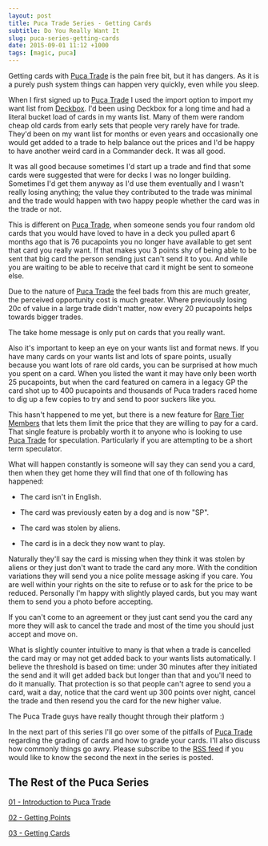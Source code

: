 ```yaml
---
layout: post
title: Puca Trade Series - Getting Cards
subtitle: Do You Really Want It                                           
slug: puca-series-getting-cards
date: 2015-09-01 11:12 +1000
tags: [magic, puca]
---
```


Getting cards with [Puca Trade][1] is the pain free bit, but it has dangers. As
it is a purely push system things can happen very quickly, even while you sleep.

When I first signed up to [Puca Trade][1] I used the import option to import my
want list from [Deckbox][2]. I'd been using Deckbox for a long time and had a 
literal bucket load of cards in my wants list. Many of them were random cheap 
old cards from early sets that people very rarely have for trade. They'd been on 
my want list for months or even years and occasionally one would get added to a 
trade to help balance out the prices and I'd be happy to have another weird card
in a Commander deck. It was all good.

It was all good because sometimes I'd start up a trade and find that some cards 
were suggested that were for decks I was no longer building. Sometimes I'd get 
them anyway as I'd use them eventually and I wasn't really losing anything; the 
value they contributed to the trade was minimal and the trade would happen with
two happy people whether the card was in the trade or not.

This is different on [Puca Trade][1], when someone sends you four random old 
cards that you would have loved to have in a deck you pulled apart 6 months ago
that is 76 pucapoints you no longer have available to get sent that card you 
really want. If that makes you 3 points shy of being able to be sent that big 
card the person sending just can't send it to you. And while you are waiting to
be able to receive that card it might be sent to someone else. 

Due to the nature of [Puca Trade][1] the feel bads from this are much greater, 
the perceived opportunity cost is much greater. Where previously losing 20c of 
value in a large trade didn't matter, now every 20 pucapoints helps towards
bigger trades.

The take home message is only put on cards that you really want. 

Also it's important to keep an eye on your wants list and format news. If you 
have many cards on your wants list and lots of spare points, usually because
you want lots of rare old cards, you can be surprised at how much you spent on
a card. When you listed the want it may have only been worth 25 pucapoints, but
when the card featured on camera in a legacy GP the card shot up to 400 
pucapoints and thousands of Puca traders raced home to dig up a few copies to 
try and send to poor suckers like you. 

This hasn't happened to me yet, but there is a new feature for [Rare Tier 
Members][3] that lets them limit the price that they are willing to pay for a 
card. That single feature is probably worth it to anyone who is looking to use
[Puca Trade][1] for speculation. Particularly if you are attempting to be a 
short term speculator.

What will happen constantly is someone will say they can send you a card, then
when they get home they will find that one of th following has happened:

* The card isn't in English.

* The card was previously eaten by a dog and is now "SP".

* The card was stolen by aliens.

* The card is in a deck they now want to play.

Naturally they'll say the card is missing when they think it was stolen by 
aliens or they just don't want to trade the card any more. With the condition
variations they will send you a nice polite message asking if you care. You are
well within your rights on the site to refuse or to ask for the price to be 
reduced. Personally I'm happy with slightly played cards, but you may want them
to send you a photo before accepting.

If you can't come to an agreement or they just cant send you the card any more
they will ask to cancel the trade and most of the time you should just accept
and move on. 

What is slightly counter intuitive to many is that when a trade is
cancelled the card may or may not get added back to your wants lists 
automatically. I believe the threshold is based on time: under 30 minutes after 
they initiated the send and it will get added back but longer than that and 
you'll need to do it manually. That protection is so that people can't agree to
send you a card, wait a day, notice that the card went up 300 points over night,
cancel the trade and then resend you the card for the new higher value.

The Puca Trade guys have really thought through their platform :)

In the next part of this series I'll go over some of the pitfalls of [Puca 
Trade][1] regarding the grading of cards and how to grade your cards. I'll also
discuss how commonly things go awry. Please subscribe to the [RSS feed][4] if 
you would like to know the second the next in the series is posted.

## The Rest of the Puca Series

[01 - Introduction to Puca Trade][101]

[02 - Getting Points][102]

[03 - Getting Cards][103]

[1]: https://pucatrade.com/invite/gift/65746
[2]: https://deckbox.org/users/LovesTha/
[3]: https://pucatrade.com/account/upgrade
[4]: /feed.xml
[101]: /2015-08-14-puca-01-introduction
[102]: /2015-08-16-puca-02-getting-points
[103]: /2015-09-01-puca-03-getting-cards
